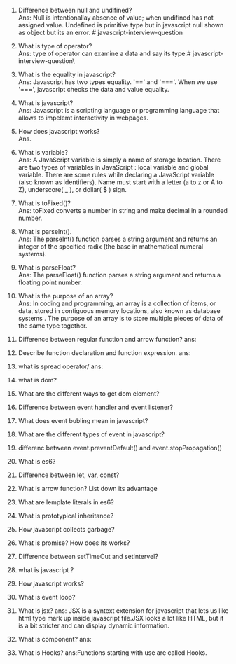 1. Difference between null and undifined?\
Ans: Null is intentionallay absence of value; when undifined has not assigned value. Undefined is primitive type but in javascript null shown as object but its an error. # javascript-interview-question

2. What is type of operator?\
Ans: type of operator can examine a data and say its type.# javascript-interview-question\

3. What is the equality in javascript?\
Ans: Javascript has two types equality. '==' and '==='. When we use 
'===', javascript checks the data and value equality.


4. What is javascript?\
Ans: Javascript is a scripting language or programming language that allows to impelemt 
interactivity in webpages.

5. How does javascript works?\
Ans. 
6. What is variable?\
Ans: A JavaScript variable is simply a name of storage location. There are two types of variables in JavaScript : local variable and global variable. There are some rules while declaring a JavaScript variable (also known as identifiers). Name must start with a letter (a to z or A to Z), underscore( _ ), or dollar( $ ) sign.
7. What is toFixed()?\
Ans: toFixed converts a number in string and make decimal in a rounded number.
8. What is parseInt().\
Ans: The parseInt() function parses a string argument and returns an integer of the specified radix (the base in mathematical numeral systems).
9. What is parseFloat?\
Ans: The parseFloat() function parses a string argument and returns a floating point number.
10. What is the purpose of an array?\
Ans: In coding and programming, an array is a collection of items, or data, stored in contiguous memory locations, also known as database systems . The purpose of an array is to store multiple pieces of data of the same type together.
11. Difference between regular function and arrow function?
ans: 
12. Describe function declaration and function expression.
ans: 
13. what is spread operator/
ans: 

14. what is dom?

15. What are the different ways to get dom element?

16. Difference between event handler and event listener?

17. What does event bubling mean in javascript?

18. What are the different types of event in javascript?

19. differenc between event.preventDefault() and event.stopPropagation()

20. What is es6?
21. Difference between let, var, const?

22. What is arrow function? List down its advantage


23. What are lemplate literals in es6?

24. What is prototypical inheritance?

25. How javascript collects garbage?

26. What is promise? How does its works?

27. Difference between setTimeOut and setIntervel?
28. what is javascript ?
29. How javascript works?
30. What is event loop?

31. What is jsx?
ans: JSX is a syntext extension for javascript that lets us like html type mark up inside javascript file.JSX looks a lot like HTML, but it is a bit stricter and can display dynamic information.
32. What is component?
ans: 
33. What is Hooks?
ans:Functions starting with use are called Hooks.


